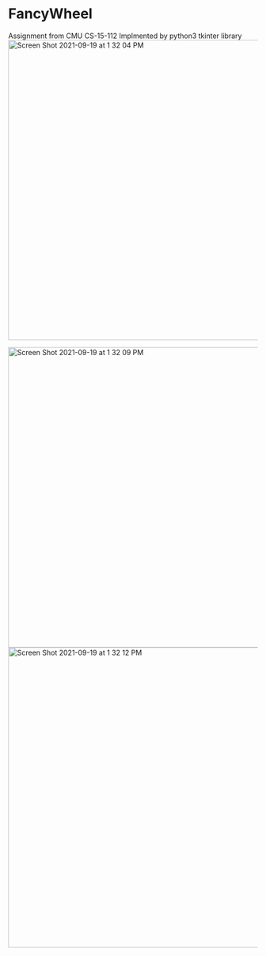# FancyWheel
Assignment from CMU CS-15-112
Implmented by python3 tkinter library 
<img width="606" alt="Screen Shot 2021-09-19 at 1 32 04 PM" src="https://user-images.githubusercontent.com/74691966/133938754-6a8e1671-e6bd-481c-b0fe-9e066b0b7e3d.png">

<img width="606" alt="Screen Shot 2021-09-19 at 1 32 09 PM" src="https://user-images.githubusercontent.com/74691966/133938756-13d74d34-d6d0-475f-bfcb-a0a762c126ea.png">

<img width="606" alt="Screen Shot 2021-09-19 at 1 32 12 PM" src="https://user-images.githubusercontent.com/74691966/133938757-b15a61ae-7f2a-458e-b216-d2f729a0b5d2.png">
